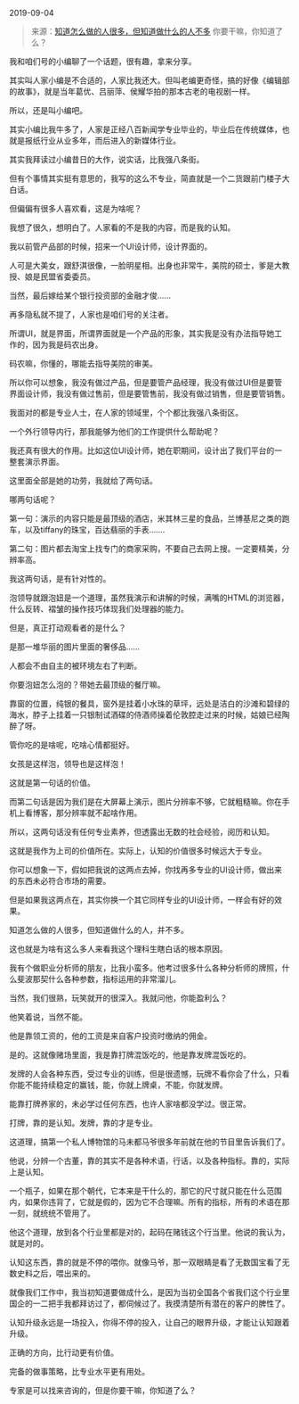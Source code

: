 2019-09-04

> 来源：[知道怎么做的人很多，但知道做什么的人不多](http://mp.weixin.qq.com/s?__biz=MzU3NDc5Nzc0NQ==&mid=2247485380&idx=2&sn=5118ee22e3464fcff7f37f78a72f935d&chksm=fd2da51aca5a2c0c98544db5c03a88a418317d5c36b8543a8138c7cc22a46932e40e061dd594&scene=27#wechat_redirect)
> 你要干嘛，你知道了么？

我和咱们号的小编聊了一个话题，很有趣，拿来分享。  

  

其实叫人家小编是不合适的，人家比我还大。但叫老编更奇怪，搞的好像《编辑部的故事》，就是当年葛优、吕丽萍、侯耀华拍的那本古老的电视剧一样。

  

所以，还是叫小编吧。

  

其实小编比我牛多了，人家是正经八百新闻学专业毕业的，毕业后在传统媒体，也就是报纸行业从业多年，而后进入的新媒体行业。

  

其实我拜读过小编昔日的大作，说实话，比我强八条街。  

  

但有个事情其实挺有意思的，我写的这么不专业，简直就是一个二货跟前门楼子大白话。  

  

但偏偏有很多人喜欢看，这是为啥呢？

  

我想了很久，想明白了。人家看的不是我的内容，而是我的认知。

  

我以前管产品部的时候，招来一个UI设计师，设计界面的。

  

人可是大美女，跟舒淇很像，一脸明星相。出身也非常牛，美院的硕士，爹是大教授、娘是民盟省委委员。

  

当然，最后嫁给某个银行投资部的金融才俊......

  

再多隐私就不提了，人家也是咱们号的关注者。

  

所谓UI，就是界面，所谓界面就是一个产品的形象，其实我是没有办法指导她工作的，因为我是码农出身。

  

码农嘛，你懂的，哪能去指导美院的审美。

  

所以你可以想象，我没有做过产品，但是要管产品经理，我没有做过UI但是要管界面设计师，我没有做过售前，但是要管售前，我没有做过销售，但是要管销售。

  

我面对的都是专业人士，在人家的领域里，个个都比我强八条街区。

  

一个外行领导内行，那我能够为他们的工作提供什么帮助呢？

  

我还真有很大的作用。比如这位UI设计师，她在职期间，设计出了我们平台的一整套演示界面。

  

这里面全部是她的功劳，我就给了两句话。

  

哪两句话呢？

  

第一句：演示的内容只能是最顶级的酒店，米其林三星的食品，兰博基尼之类的跑车，以及tiffany的珠宝，百达翡丽的手表.......

  

第二句：图片都去淘宝上找专门的商家采购，不要自己去网上搜。一定要精美，分辨率高。

  

我这两句话，是有针对性的。

  

泡领导就跟泡妞是一个道理，虽然我演示和讲解的时候，满嘴的HTML的浏览器，什么反转、褶皱的操作技巧体现我们处理器的能力。

  

但是，真正打动观看者的是什么？

  

是那一堆华丽的图片里面的奢侈品......

  

人都会不由自主的被环境左右了判断。

  

你要泡妞怎么泡的？带她去最顶级的餐厅嘛。

  

靠窗的位置，纯银的餐具，窗外是挂着小水珠的草坪，远处是洁白的沙滩和碧绿的海水，脖子上挂着一只银制试酒碟的侍酒师操着伦敦腔走过来的时候，姑娘已经陶醉了呀。

  

管你吃的是啥呢，吃啥心情都挺好。

  

女孩是这样泡，领导也是这样泡！

  

这就是第一句话的价值。

  

而第二句话是因为我们是在大屏幕上演示，图片分辨率不够，它就粗糙嘛。你在手机上看博客，那分辨率就不起啥作用。

  

所以，这两句话没有任何专业素养，但透露出无数的社会经验，阅历和认知。

  

这就是我作为上司的价值所在。实际上，认知的价值很多时候远大于专业。

  

你可以想象一下，假如把我说的这两点去掉，你找再多专业的UI设计师，做出来的东西未必符合市场的需要。

  

但是如果我这两点在，其实你换一个其它同样专业的UI设计师，一样会有好的效果。

  

知道怎么做的人很多，但知道做什么的人，并不多。

  

这也就是为啥有这么多人来看我这个理科生瞎白话的根本原因。  

  

我有个做职业分析师的朋友，比我小蛮多。他考过很多什么各种分析师的牌照，什么斐波那契什么各种参数，指标运用的非常溜儿。

  

当然，我们很熟，玩笑就开的很深入。我就问他，你能盈利么？

  

他笑着说，当然不能。

  

他是靠领工资的，他的工资是来自客户投资时缴纳的佣金。

  

是的。这就像赌场里面，我是靠打牌混饭吃的，他是靠发牌混饭吃的。

  

发牌的人会各种东西，受过专业的训练，但是很遗憾，玩牌不看你会了什么，只看你能不能持续稳定的赢钱，能，你就上牌桌，不能，你就发牌。

  

能靠打牌养家的，未必学过任何东西，也许人家啥都没学过。很正常。

  

打牌，靠的是认知。发牌，靠的才是专业。

  

这道理，搞第一个私人博物馆的马未都马爷很多年前就在他的节目里告诉我们了。

  

他说，分辨一个古董，靠的其实不是各种术语，行话，以及各种指标。靠的，实际上是认知。

  

一个瓶子，如果在那个朝代，它本来是干什么的，那它的尺寸就只能在什么范围内，如果你违背了，它就是假的，因为它不合理嘛。所有的指标，所有的术语在那一刻，就统统不管用了。

  

他这个道理，放到各个行业里都是对的，起码在赌钱这个行当里。他说的我认为，就是对的。

  

认知这东西，靠的就是不停的喂你。就像马爷，那一双眼睛是看了无数国宝看了无数史料之后，喂出来的。

  

就像我们工作中，我当初知道要做成什么，是因为当初全国各个省我们这个行业里国企的一二把手我都拜访过了，都伺候过了。我摸清楚所有潜在的客户的脾性了。

  

认知升级永远是一场投入，你得不停的投入，让自己的眼界升级，才能让认知跟着升级。

  

正确的方向，比行动更有价值。

  

完备的做事策略，比专业水平更有用处。

  

专家是可以找来咨询的，但是你要干嘛，你知道了么？

